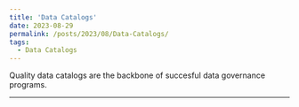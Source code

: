 ```yaml
---
title: 'Data Catalogs'
date: 2023-08-29
permalink: /posts/2023/08/Data-Catalogs/
tags:
  - Data Catalogs
---
```


Quality data catalogs are the backbone of succesful data governance programs.

------
